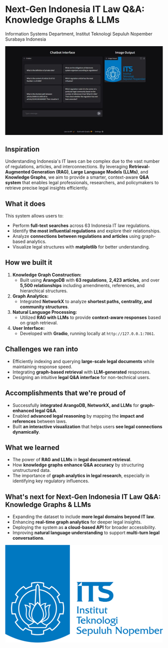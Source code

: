 # Next-Gen Indonesia IT Law Q&A: Knowledge Graphs & LLMs
Information Systems Department, Institut Teknologi Sepuluh Nopember Surabaya Indonesia

![Alt text for the image](https://github.com/bayu-siddhi/graph-rag-arangodb/blob/main/depan.jpeg)

## Inspiration  
Understanding Indonesia's IT laws can be complex due to the vast number of regulations, articles, and interconnections. By leveraging **Retrieval-Augmented Generation (RAG)**, **Large Language Models (LLMs)**, and **Knowledge Graphs**, we aim to provide a smarter, context-aware **Q&A system** that enables legal professionals, researchers, and policymakers to retrieve precise legal insights efficiently.  

## What it does  
This system allows users to:  
- Perform **full-text searches** across 63 Indonesia IT law regulations.  
- Identify **the most influential regulations** and explore their relationships.  
- Analyze **connections between regulations and articles** using graph-based analytics.  
- Visualize legal structures with **matplotlib** for better understanding.  

## How we built it  
1. **Knowledge Graph Construction:**  
   - Built using **ArangoDB** with **63 regulations**, **2,423 articles**, and over **5,500 relationships** including amendments, references, and hierarchical structures.  
2. **Graph Analytics:**  
   - Integrated **NetworkX** to analyze **shortest paths, centrality, and community structures**.  
3. **Natural Language Processing:**  
   - Utilized **RAG with LLMs** to provide **context-aware responses** based on graph retrieval.  
4. **User Interface:**  
   - Developed with **Gradio**, running locally at `http://127.0.0.1:7861`.  

## Challenges we ran into  
- Efficiently indexing and querying **large-scale legal documents** while maintaining response speed.  
- Integrating **graph-based retrieval** with **LLM-generated** responses.  
- Designing an intuitive **legal Q&A interface** for non-technical users.  

## Accomplishments that we're proud of  
- Successfully **integrated ArangoDB, NetworkX, and LLMs** for **graph-enhanced legal Q&A**.  
- Enabled **advanced legal reasoning** by mapping the **impact and references** between laws.  
- Built **an interactive visualization** that helps users **see legal connections dynamically**.  

## What we learned  
- The power of **RAG and LLMs** in **legal document retrieval**.  
- How **knowledge graphs enhance Q&A accuracy** by structuring unstructured data.  
- The importance of **graph analytics in legal research**, especially in identifying key regulatory influences.  

## What's next for Next-Gen Indonesia IT Law Q&A: Knowledge Graphs & LLMs  
- Expanding the dataset to include **more legal domains beyond IT law**.  
- Enhancing **real-time graph analytics** for deeper legal insights.  
- Deploying the system as **a cloud-based API** for broader accessibility.  
- Improving **natural language understanding** to support **multi-turn legal conversations**.  

![Alt text for the image](https://github.com/bayu-siddhi/graph-rag-arangodb/blob/main/ITS-logo.png)
